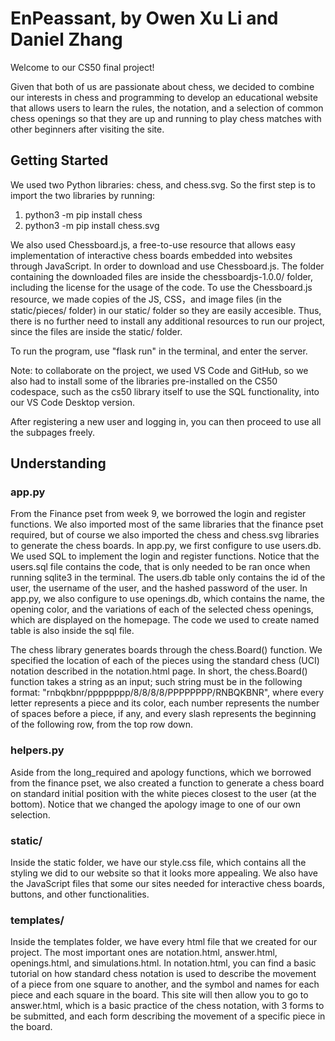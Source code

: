 # EnPeassant, by Owen Xu Li and Daniel Zhang

Welcome to our CS50 final project! 

Given that both of us are passionate about chess, we decided to combine our interests in chess and programming to develop an educational website that allows users to learn the rules, the notation, and a selection of common chess openings so that they are up and running to play chess matches with other beginners after visiting the site.

## Getting Started

We used two Python libraries: chess, and chess.svg. So the first step is to import the two libraries by running:
1. python3 -m pip install chess
2. python3 -m pip install chess.svg

We also used Chessboard.js, a free-to-use resource that allows easy implementation of interactive chess boards embedded into websites through JavaScript. In order to download and use Chessboard.js. The folder containing the downloaded files are inside the chessboardjs-1.0.0/ folder, including the license for the usage of the code. To use the Chessboard.js resource, we made copies of the JS, CSS，and image files (in the static/pieces/ folder) in our static/ folder so they are easily accesible. Thus, there is no further need to install any additional resources to run our project, since the files are inside the static/ folder.

To run the program, use "flask run" in the terminal, and enter the server.

Note: to collaborate on the project, we used VS Code and GitHub, so we also had to install some of the libraries pre-installed on the CS50 codespace, such as the cs50 library itself to use the SQL functionality, into our VS Code Desktop version.

After registering a new user and logging in, you can then proceed to use all the subpages freely.

## Understanding

### app.py

From the Finance pset from week 9, we borrowed the login and register functions. We also imported most of the same libraries that the finance pset required, but of course we also imported the chess and chess.svg libraries to generate the chess boards. In app.py, we first configure to use users.db. We used SQL to implement the login and register functions. Notice that the users.sql file contains the code, that is only needed to be ran once when running sqlite3 in the terminal. The users.db table only contains the id of the user, the username of the user, and the hashed password of the user. In app.py, we also configure to use openings.db, which contains the name, the opening color, and the variations of each of the selected chess openings, which are displayed on the homepage. The code we used to create named table is also inside the sql file.

The chess library generates boards through the chess.Board() function. We specified the location of each of the pieces using the standard chess (UCI) notation described in the notation.html page. In short, the chess.Board() function takes a string as an input; such string must be in the following format: "rnbqkbnr/pppppppp/8/8/8/8/PPPPPPPP/RNBQKBNR", where every letter represents a piece and its color, each number represents the number of spaces before a piece, if any, and every slash represents the beginning of the following row, from the top row down.

### helpers.py

Aside from the long_required and apology functions, which we borrowed from the finance pset, we also created a function to generate a chess board on standard initial position with the white pieces closest to the user (at the bottom). Notice that we changed the apology image to one of our own selection.

### static/

Inside the static folder, we have our style.css file, which contains all the styling we did to our website so that it looks more appealing. We also have the JavaScript files that some our sites needed for interactive chess boards, buttons, and other functionalities.

### templates/

Inside the templates folder, we have every html file that we created for our project. The most important ones are notation.html, answer.html, openings.html, and simulations.html. In notation.html, you can find a basic tutorial on how standard chess notation is used to describe the movement of a piece from one square to another, and the symbol and names for each piece and each square in the board. This site will then allow you to go to answer.html, which is a basic practice of the chess notation, with 3 forms to be submitted, and each form describing the movement of a specific piece in the board. 